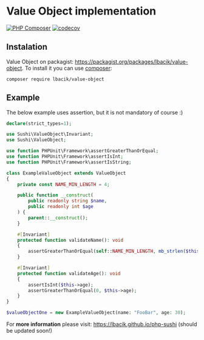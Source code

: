 # Value Object implementation

[![PHP Composer](https://github.com/lbacik/value-object/actions/workflows/php.yml/badge.svg)](https://github.com/lbacik/value-object/actions/workflows/php.yml)
[![codecov](https://codecov.io/gh/lbacik/value-object/branch/master/graph/badge.svg?token=B17DQFNKRM)](https://codecov.io/gh/lbacik/value-object)

## Instalation

Value Object on packagist: https://packagist.org/packages/lbacik/value-object.
To install it you can use [composer](https://getcomposer.org):

    composer require lbacik/value-object

## Example

The below example uses assertion, but it is not mandatory of course :)

```php
declare(strict_types=1);

use Sushi\ValueObject\Invariant;
use Sushi\ValueObject;

use function PHPUnit\Framework\assertGreaterThanOrEqual;
use function PHPUnit\Framework\assertIsInt;
use function PHPUnit\Framework\assertIsString;

class ExampleValueObject extends ValueObject
{
    private const NAME_MIN_LENGTH = 4;

    public function __construct(
        public readonly string $name,
        public readonly int $age
    ) {
        parent::__construct();
    }

    #[Invariant]
    protected function validateName(): void
    {
        assertGreaterThanOrEqual(self::NAME_MIN_LENGTH, mb_strlen($this->name));
    }

    #[Invariant]
    protected function validateAge(): void
    {
        assertIsInt($this->age);
        assertGreaterThanOrEqual(0, $this->age);
    }
}

$valueObjectOne = new ExampleValueObject(name: "FooBar", age: 30);
```

For **more information** please visit: https://lbacik.github.io/php-sushi (should be updated soon!)

